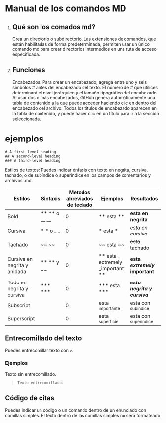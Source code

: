 # Manual de los comandos MD

1. ##  Qué son los comados md?
   
   Crea un directorio o subdirectorio. Las extensiones de comandos, que están habilitadas de forma predeterminada, permiten usar un único comando md para crear directorios intermedios en una ruta de acceso especificada.


1. ## Funciones
    Encabezados: Para crear un encabezado, agrega entre uno y seis símbolos # antes del encabezado del texto. El número de # que utilices determinará el nivel jerárquico y el tamaño tipográfico del encabezado. Al usar dos o más encabezados, GitHub genera automáticamente una tabla de contenido a la que puede acceder haciendo clic en  dentro del encabezado del archivo. Todos los títulos de encabezado aparecen en la tabla de contenido, y puede hacer clic en un título para ir a la sección seleccionada.

# ejemplos 

```
# A first-level heading
## A second-level heading
### A third-level heading
```
  
   Estilos de textos: Puedes indicar énfasis con texto en negrita, cursiva, tachado, o de subíndice o superíndice en los campos de comentarios y archivos .md.

 
| Estilos | Sintaxis  | Metodos abreviados de teclado | Ejemplos | Resultados |
|----------|----------|----------|----------|----------|
| Bold    | ** ** o __ __ |  0  | ** esta **| **esta en negrita** |
| Cursiva | * * o _ _   | 0 | * esta * | *esta en cursiva* |
| Tachado | ~~ ~~ | 0 |~~ esta ~~| ~~esta tachado~~  |
| Cursiva en negrita y anidada | ** ** y _ _ | 0 | ** esta _ ectremely _important **| **esta _extremely_ important**|
| Todo en negrita y cursiva | *** *** | 0 |*** esta *** | ***esta negrita y cursiva*** |
| Subscript | <sub> </sub> | 0 | esta <sub> importante </sub> | esta con <sub>subindice</sub> |
| Superscript | <sup> </sup> | 0 | esta <sup> superficie </sup> | esta con <sup>superindice</sup> |

## Entrecomillado del texto

Puedes entrecomillar texto con `>`.


### Ejemplos
Texto sin entrecomillado.
>`Texto entrecomillado.`

## Código de citas 

Puedes indicar un código o un comando dentro de un enunciado con comillas simples. El texto dentro de las comillas simples no será formateado
